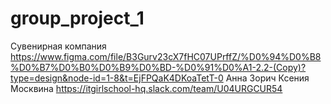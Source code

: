 # group_project_1
Сувенирная компания
https://www.figma.com/file/B3Gurv23cX7fHC07UPrffZ/%D0%94%D0%B8%D0%B7%D0%B0%D0%B9%D0%BD-%D0%91%D0%A1-2.2-(Copy)?type=design&node-id=1-8&t=EjFPQaK4DKoaTetT-0
Анна Зорич
Ксения Москвина https://itgirlschool-hq.slack.com/team/U04URGCUR54
